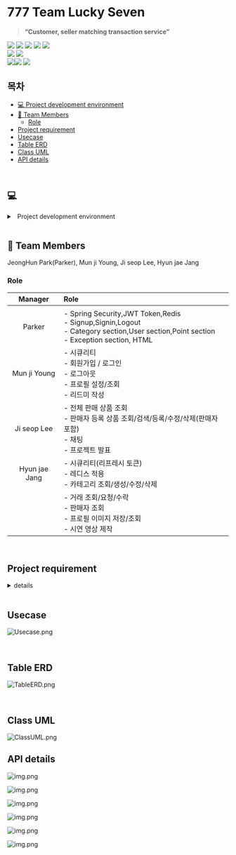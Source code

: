 
# 777 Team Lucky Seven 
>**“Customer, seller matching transaction service”**

<div>
 <img src="https://img.shields.io/badge/Java-007396?style=for-the-badge&logo=openjdk&logoColor=white">
 <img src="https://img.shields.io/badge/Gradle-02303A.svg?style=for-the-badge&logo=Gradle&logoColor=white">
  <img src="https://img.shields.io/badge/spring-6DB33F?style=for-the-badge&logo=spring&logoColor=white">
 <img src="https://img.shields.io/badge/spring boot-6DB33F?style=for-the-badge&logo=springboot&logoColor=white">
 <img src="https://img.shields.io/badge/Spring_Security-6DB33F?style=for-the-badge&logo=Spring-Security&logoColor=white">
</div>
<div>
 <img src="https://img.shields.io/badge/Hibernate-59666C?style=for-the-badge&logo=Hibernate&logoColor=white">
 <img src="https://img.shields.io/badge/redis-%23DD0031.svg?&style=for-the-badge&logo=redis&logoColor=white">
 </div>
<div>
 <img src="https://img.shields.io/badge/IntelliJ_IDEA-000000.svg?style=for-the-badge&logo=intellij-idea&logoColor=white"><img src="https://img.shields.io/badge/github-181717?style=for-the-badge&logo=github&logoColor=white">
<img src="https://img.shields.io/badge/postman-FF6C37?style=for-the-badge&logo=postman&logoColor=white">
</div>

## 목차

<!-- TOC -->
* [💻 Project development environment](#💻)
* [👥 Team Members](#Team-Members)
    * [Role](#Role)
* [Project requirement](#Project-requirement)
* [Usecase](#usecase)
* [Table ERD](#table-erd)
* [Class UML](#class-uml)
* [API details](#api-details)
<!-- TOC -->


<br>


## 💻
<details><summary> &nbsp Project development environment</summary>

- spring 2.7.6
- h2
- JDK 17
- build.gradle
    ```
   dependencies {
        implementation 'org.springframework.boot:spring-boot-starter-data-jpa'
        implementation 'org.springframework.boot:spring-boot-starter-security'
        implementation 'org.springframework.boot:spring-boot-starter-web'
        implementation 'org.springframework.boot:spring-boot-starter-validation'
    
        compileOnly 'org.projectlombok:lombok'
        runtimeOnly 'com.h2database:h2'
        annotationProcessor 'org.projectlombok:lombok'
    
        testImplementation 'org.springframework.boot:spring-boot-starter-test'
        testImplementation 'org.springframework.security:spring-security-test'
    
        testCompileOnly 'org.projectlombok:lombok'
        testAnnotationProcessor 'org.projectlombok:lombok'
    
    
        compileOnly group: 'io.jsonwebtoken', name: 'jjwt-api', version: '0.11.2'
        runtimeOnly group: 'io.jsonwebtoken', name: 'jjwt-impl', version: '0.11.2'
        runtimeOnly group: 'io.jsonwebtoken', name: 'jjwt-jackson', version: '0.11.2'
    
        implementation 'org.springframework.boot:spring-boot-starter-data-redis'
        implementation group: 'it.ozimov', name: 'embedded-redis', version: '0.7.1'
    
        implementation 'org.springframework.boot:spring-boot-starter-websocket'
    }
    ```

- application.properties

  ```
  spring.h2.console.enabled=true
spring.datasource.url=jdbc:h2:mem:db;MODE=MYSQL;
spring.datasource.username=
spring.datasource.password=

spring.thymeleaf.cache=false

spring.jpa.properties.hibernate.show_sql=true
logging.level.org.hibernate.type.descriptor.sql=trace

jwt.secret.key=

##Redis
spring.redis.host=localhost
spring.redis.port=6379

##Swagger
spring.mvc.pathmatch.matching-strategy=ant_path_matcher

    ```
</details>
<br>

## 👥 Team Members
JeongHun Park(Parker), Mun ji Young, Ji seop Lee, Hyun jae Jang


### Role

| Manager | Role                                                                          |
|:---:|:----------------------------------------------------------------------------|
|     |                                                                             |
| Parker | - Spring Security,JWT Token,Redis<br/>- Signup,Signin,Logout<br/>- Category section,User section,Point section<br/>- Exception section, HTML|
| Mun ji Young | -  시큐리티<br/>- 회원가입 / 로그인<br/>-  로그아웃<br/>- 프로필 설정/조회<br/>- 리드미 작성           |
| Ji seop Lee | - 전체 판매 상품 조회<br/>- 판매자 등록 상품 조회/검색/등록/수정/삭제(판매자 포함)<br/>- 채팅<br/>- 프로젝트 발표 |
| Hyun jae Jang | - 시큐리티(리프레시 토큰)<br/>-  레디스 적용<br/>- 카테고리 조회/생성/수정/삭제                        |
| | - 거래 조회/요청/수락<br/>- 판매자 조회<br/>- 프로필 이미지 저장/조회<br/>- 시연 영상 제작               |


<br>

## Project requirement
<details><summary> details
</summary>- Creating our own matching service project
[ Customer-seller matching service (free matching subject)]
- Member signup/login/logout/token function
- User permission function
    - Users are divided into three rights.
        - Customer: The user who first registered as a member
        - Seller: Customers who have been approved as a seller
        - Operator: User who approves the seller
- Functions by user authority
    - customer
        - Lookup
            - My profile setting and inquiry: You can set and view profiles (nickname, image) for each user
            - List of all sales products: Paging through the list of sales products
            - List of all sellers: search through the list of sellers by paging
            - Seller information: Select a seller to view profile information (nickname, image, introduction + matching topic information)
        - write
            - Request Form to Seller: Send the request details (matching topic information) to the seller
        - Permission request
            - Seller registration request: Fill out the seller profile request information and request seller registration to the operator
            
    - seller
        - Lookup
            - Set and view my seller profile: set and search profile for each seller (nickname, image, introduction + matching topic information)
            - Search my sales products: Paging through the list of products I am selling
            - Search customer request list: Paging and search the customer request list of all products
        - Enrollment
            - Register my sales product: Fill out the sales product information and register it on the list
        - Modify
            - Modify/Delete My Selling Products: Write the selling product information and edit it in the list
        - delete
            - Delete my sales product: Write the sales product information and delete it from the list
        - Customer request processing: Accept customer request and complete processing
    - Operator
        - Lookup
            - Customer List: Paging through the list of customers
            - Seller List: Paging and search the list of sellers
            - Seller registration request form list: Search the seller registration request list
        - Permission registration
            - Seller permission approval: Approve the seller registration request
        - delete
            - Seller authority: Delete user's seller authority
            
- Search function
    - Keyword search: Add a search function by entering a search keyword when searching for paging lists.
    - Seller Search: Add a function to search by seller name when searching the paging list.


- Customer-seller conversation function
    - Chat room creation: A chat room is created when sales start.
    - Conversation message transmission function: Customer and seller have a conversation about the sale.
    - Chat room message list search: You can search the chat list between the customer and the seller.
    - Chat room termination: When the sale is completed, the chat room is stopped and no more messages can be sent.
    
</details>

<br>

## Usecase
![Usecase.png](document/usecase.png)

<br>

## Table ERD
![TableERD.png](document/TableERD.png)

<br>

## Class UML
![ClassUML.png](document/ClassUML.png)

## API details
![img.png](document/UserAPI.png)

![img.png](document/AdminAPI.png)

![img.png](document/ItemAPI.png)

![img.png](document/TransactionAPI.png)

![img.png](document/CategoryAPI.png)

![img.png](document/ChatAPI.png)














